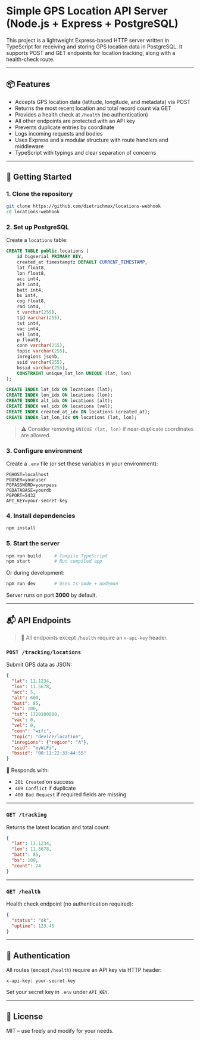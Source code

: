 # Simple GPS Location API Server (Node.js + Express + PostgreSQL)

This project is a lightweight Express-based HTTP server written in TypeScript for receiving and storing GPS location data in PostgreSQL. It supports POST and GET endpoints for location tracking, along with a health-check route.

---

## 📦 Features

- Accepts GPS location data (latitude, longitude, and metadata) via POST
- Returns the most recent location and total record count via GET
- Provides a health check at `/health` (no authentication)
- All other endpoints are protected with an API key
- Prevents duplicate entries by coordinate
- Logs incoming requests and bodies
- Uses Express and a modular structure with route handlers and middleware
- TypeScript with typings and clear separation of concerns

---

## 🚀 Getting Started

### 1. Clone the repository

```bash
git clone https://github.com/dietrichmax/locations-webhook
cd locations-webhook
```

### 2. Set up PostgreSQL

Create a `locations` table:

```sql
CREATE TABLE public.locations (
	id bigserial PRIMARY KEY,
	created_at timestamptz DEFAULT CURRENT_TIMESTAMP,
	lat float8,
	lon float8,
	acc int4,
	alt int4,
	batt int4,
	bs int4,
	cog float8,
	rad int4,
	t varchar(255),
	tid varchar(255),
	tst int4,
	vac int4,
	vel int4,
	p float8,
	conn varchar(255),
	topic varchar(255),
	inregions jsonb,
	ssid varchar(255),
	bssid varchar(255),
	CONSTRAINT unique_lat_lon UNIQUE (lat, lon)
);

CREATE INDEX lat_idx ON locations (lat);
CREATE INDEX lon_idx ON locations (lon);
CREATE INDEX alt_idx ON locations (alt);
CREATE INDEX vel_idx ON locations (vel);
CREATE INDEX created_at_idx ON locations (created_at);
CREATE INDEX lat_lon_idx ON locations (lat, lon);
```

> ⚠️ Consider removing `UNIQUE (lat, lon)` if near-duplicate coordinates are allowed.

### 3. Configure environment

Create a `.env` file (or set these variables in your environment):

```env
PGHOST=localhost
PGUSER=youruser
PGPASSWORD=yourpass
PGDATABASE=yourdb
PGPORT=5432
API_KEY=your-secret-key
```

### 4. Install dependencies

```bash
npm install
```

### 5. Start the server

```bash
npm run build     # Compile TypeScript
npm start         # Run compiled app
```

Or during development:

```bash
npm run dev       # Uses ts-node + nodemon
```

Server runs on port **3000** by default.

---

## 📬 API Endpoints

> 🔐 All endpoints except `/health` require an `x-api-key` header.

### `POST /tracking/locations`

Submit GPS data as JSON:

```json
{
  "lat": 11.1234,
  "lon": 11.5678,
  "acc": 5,
  "alt": 600,
  "batt": 85,
  "bs": 100,
  "tst": 1720100000,
  "vac": 0,
  "vel": 0,
  "conn": "wifi",
  "topic": "device/location",
  "inregions": {"region": "A"},
  "ssid": "myWiFi",
  "bssid": "00:11:22:33:44:55"
}
```

📌 Responds with:

* `201 Created` on success
* `409 Conflict` if duplicate
* `400 Bad Request` if required fields are missing

---

### `GET /tracking`

Returns the latest location and total count:

```json
{
  "lat": 11.1234,
  "lon": 11.5678,
  "batt": 85,
  "bs": 100,
  "count": 24
}
```

---

### `GET /health`

Health check endpoint (no authentication required):

```json
{
  "status": "ok",
  "uptime": 123.45
}
```

---

## 🔐 Authentication

All routes (except `/health`) require an API key via HTTP header:

```
x-api-key: your-secret-key
```

Set your secret key in `.env` under `API_KEY`.

---

## 📄 License

MIT – use freely and modify for your needs.